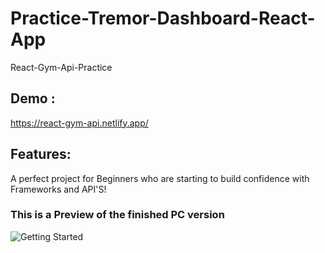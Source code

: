 # Practice-Tremor-Dashboard-React-App

React-Gym-Api-Practice

## Demo :

https://react-gym-api.netlify.app/

## Features:

A perfect project for Beginners who are starting to build confidence with Frameworks and API'S!

### This is a Preview of the finished PC version

![Getting Started](./src/assets/Gym-practice.PNG)